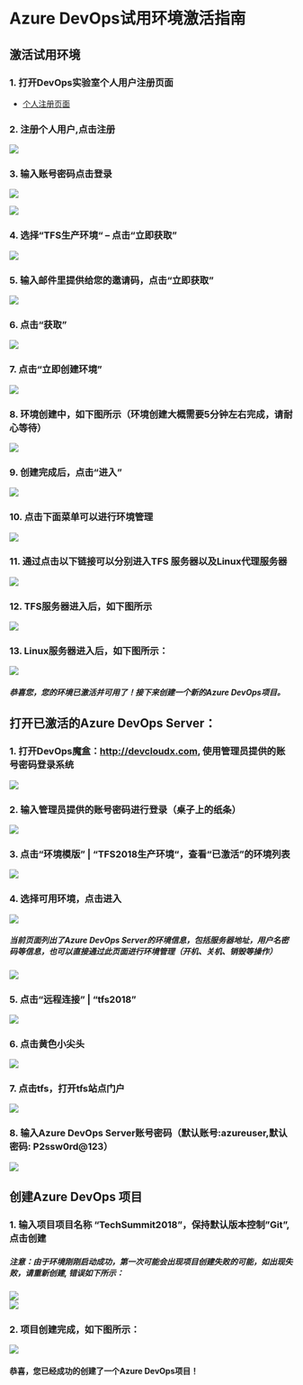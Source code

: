 ﻿# Azure DevOps试用环境激活指南
## 激活试用环境
### 1. 打开DevOps实验室个人用户注册页面
- [个人注册页面 ](https://devcloudx.com/auth/Register/Personal?ClientId=labs&PostBackUrl=http%3A%2F%2Fdevcloudx.com%2Fapi%2Fuser&ClientLoginUrl=http%3A%2F%2Fdevcloudx.com%2Fusers%2Flogin)

### 2. 注册个人用户,点击注册

![](images/reg07.png)

### 3. 输入账号密码点击登录

![](images/reg09.png)

![](images/reg05.png)

### 4. 选择“TFS生产环境“ – 点击“立即获取”
![](images/preparestep2.png)

### 5. 输入邮件里提供给您的邀请码，点击“立即获取”
![](images/preparestep3.png)

### 6. 点击“获取”
![](images/preparestep4.png)

### 7. 点击“立即创建环境”
![](images/preparestep5.png)

### 8. 环境创建中，如下图所示（环境创建大概需要5分钟左右完成，请耐心等待）
![](images/preparestep6.png)

### 9. 创建完成后，点击“进入”
![](images/preparestep7.png)

### 10. 点击下面菜单可以进行环境管理
![](images/preparestep8.png)

### 11. 通过点击以下链接可以分别进入TFS 服务器以及Linux代理服务器
![](images/preparestep9.png)

### 12. TFS服务器进入后，如下图所示
![](images/preparestep10.png)

### 13. Linux服务器进入后，如下图所示：
![](images/preparestep11.png)

##### 恭喜您，您的环境已激活并可用了！接下来创建一个新的Azure DevOps项目。

## 打开已激活的Azure DevOps Server：
### 1.	打开DevOps魔盒：http://devcloudx.com, 使用管理员提供的账号密码登录系统
![](images/createprojectopenserverstep1.png)

### 2.	输入管理员提供的账号密码进行登录（桌子上的纸条）
![](images/createprojectopenserverstep2.png)

### 3.	点击“环境模版” | “TFS2018生产环境“，查看“已激活”的环境列表
![](images/createprojectopenserverstep3.png)

### 4.	选择可用环境，点击进入
![](images/createprojectopenserverstep4.png)

##### 当前页面列出了Azure DevOps Server的环境信息，包括服务器地址，用户名密码等信息，也可以直接通过此页面进行环境管理（开机、关机、销毁等操作）
![](images/createprojectopenserverstep4info.png)

### 5.	点击“远程连接” | “tfs2018”
![](images/createprojectopenserverstep5.png)

### 6.	点击黄色小尖头
![](images/createprojectopenserverstep6.png)

### 7.	点击tfs，打开tfs站点门户
![](images/createprojectopenserverstep7.png)

### 8.	输入Azure DevOps Server账号密码（默认账号:azureuser,默认密码: P2ssw0rd@123）
![](images/createprojectopenserverstep8.png)

## 创建Azure DevOps 项目

### 1. 输入项目项目名称 “TechSummit2018”，保持默认版本控制”Git”, 点击创建
##### 注意：由于环境刚刚启动成功，第一次可能会出现项目创建失败的可能，如出现失败，请重新创建, 错误如下所示：
![](images/createprojectcreatestep1error.png)<br/>![](images/createprojectcreatestep1.png)

### 2. 项目创建完成，如下图所示：
![](images/createprojectcreatestep2.png)

#### 恭喜，您已经成功的创建了一个Azure DevOps项目！